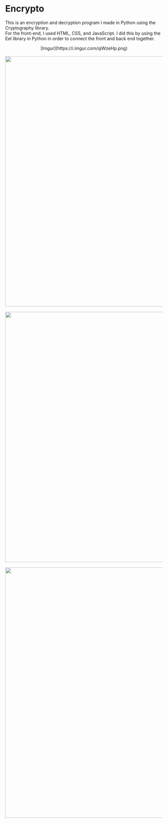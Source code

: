 # Encrypto

<p>
  This is an encryption and decryption program I made in Python using the Cryptography library.<br>
  For the front-end, I used HTML, CSS, and JavaScript. I did this by using the Eel library in Python in order to connect the front and back end together. <br>
</p>

<p align="center">
  [Imgur](https://i.imgur.com/qiWzeHp.png)
  <br>
  <br>
  <img width="800" src="https://imgur.com/qiWzeHp">
  <br>
  <br>
  <img width="800" src="https://imgur.com/Zjnu4ST">
  <br>
  <br>
  <img width="800" src="https://imgur.com/fIPimG7">
</p>
